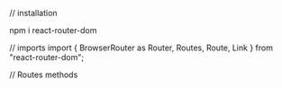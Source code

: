 // installation 

npm i react-router-dom



// imports
import {
  BrowserRouter as Router,
  Routes,
  Route,
  Link
} from "react-router-dom";



// Routes methods

   <Routes>
          <Route path="/about">
            <About />
          </Route>
          <Route path="/users">
            <Users />
          </Route>
          <Route path="/">
            <Home />
          </Route>
        </Routes>

        